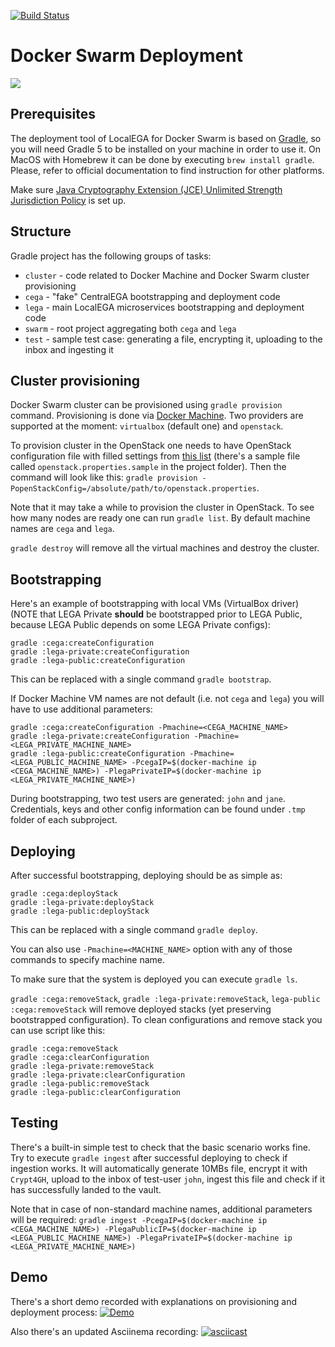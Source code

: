 [![Build Status](https://jenkins.norgene.no/buildStatus/icon?job=LocalEGA-deploy-swarm/master)](https://jenkins.norgene.no/job/LocalEGA-deploy-swarm/job/master/)

# Docker Swarm Deployment

![](https://habrastorage.org/webt/zt/rm/bk/ztrmbknpfaz9ybmoy3j12x5tlcw.gif)

## Prerequisites

The deployment tool of LocalEGA for Docker Swarm is based on [Gradle](https://gradle.org/), so you will need Gradle 5 to
be installed on your machine in order to use it. On MacOS with Homebrew it can be done by executing
`brew install gradle`. Please, refer to official documentation to find instruction for other platforms.

Make sure [Java Cryptography Extension (JCE) Unlimited Strength Jurisdiction Policy](http://www.oracle.com/technetwork/java/javase/downloads/jce8-download-2133166.html) is set up.

## Structure

Gradle project has the following groups of tasks:

- `cluster` - code related to Docker Machine and Docker Swarm cluster provisioning
- `cega` - "fake" CentralEGA bootstrapping and deployment code
- `lega` - main LocalEGA microservices bootstrapping and deployment code
- `swarm` - root project aggregating both `cega` and `lega` 
- `test` - sample test case: generating a file, encrypting it, uploading to the inbox and ingesting it

## Cluster provisioning

Docker Swarm cluster can be provisioned using `gradle provision` command. Provisioning is done via 
[Docker Machine](https://docs.docker.com/machine/). Two providers are supported at the moment: `virtualbox` (default 
one) and `openstack`. 

To provision cluster in the OpenStack one needs to have OpenStack configuration file with filled
settings from [this list](https://docs.docker.com/machine/drivers/openstack/) (there's a sample file called 
`openstack.properties.sample` in the project folder). Then the command will look like this:
`gradle provision -PopenStackConfig=/absolute/path/to/openstack.properties`. 

Note that it may take a while to provision the cluster in OpenStack. To see how many nodes are ready one can run
`gradle list`. By default machine names are `cega` and `lega`.

`gradle destroy` will remove all the virtual machines and destroy the cluster.

## Bootstrapping

Here's an example of bootstrapping with local VMs (VirtualBox driver) (NOTE that LEGA Private **should** be bootstrapped 
prior to LEGA Public, because LEGA Public depends on some LEGA Private configs):
```
gradle :cega:createConfiguration
gradle :lega-private:createConfiguration
gradle :lega-public:createConfiguration
```

This can be replaced with a single command `gradle bootstrap`.

If Docker Machine VM names are not default (i.e. not `cega` and `lega`) you will have to use additional parameters:
```
gradle :cega:createConfiguration -Pmachine=<CEGA_MACHINE_NAME>
gradle :lega-private:createConfiguration -Pmachine=<LEGA_PRIVATE_MACHINE_NAME>
gradle :lega-public:createConfiguration -Pmachine=<LEGA_PUBLIC_MACHINE_NAME> -PcegaIP=$(docker-machine ip <CEGA_MACHINE_NAME>) -PlegaPrivateIP=$(docker-machine ip <LEGA_PRIVATE_MACHINE_NAME>)
```

During bootstrapping, two test users are generated: `john` and `jane`. Credentials, keys and other config information
can be found under `.tmp` folder of each subproject.

## Deploying

After successful bootstrapping, deploying should be as simple as:
```
gradle :cega:deployStack
gradle :lega-private:deployStack
gradle :lega-public:deployStack
```

This can be replaced with a single command `gradle deploy`.

You can also use `-Pmachine=<MACHINE_NAME>` option with any of those commands to specify machine name.

To make sure that the system is deployed you can execute `gradle ls`.

`gradle :cega:removeStack`, `gradle :lega-private:removeStack`, `lega-public :cega:removeStack` will remove deployed stacks 
(yet preserving bootstrapped configuration). To clean configurations and remove stack you can use script like this:
```
gradle :cega:removeStack
gradle :cega:clearConfiguration
gradle :lega-private:removeStack
gradle :lega-private:clearConfiguration
gradle :lega-public:removeStack
gradle :lega-public:clearConfiguration
```

## Testing

There's a built-in simple test to check that the basic scenario works fine. Try to execute `gradle ingest` after
successful deploying to check if ingestion works. It will automatically generate 10MBs file, encrypt it with `Crypt4GH`,
upload to the inbox of test-user `john`, ingest this file and check if it has successfully landed to the vault.

Note that in case of non-standard machine names, additional parameters will be required:
`gradle ingest -PcegaIP=$(docker-machine ip <CEGA_MACHINE_NAME>) -PlegaPublicIP=$(docker-machine ip <LEGA_PUBLIC_MACHINE_NAME>) -PlegaPrivateIP=$(docker-machine ip <LEGA_PRIVATE_MACHINE_NAME>)`

## Demo

There's a short demo recorded with explanations on provisioning and deployment process:
[![Demo](https://img.youtube.com/vi/8hvXxqW8uP0/0.jpg)](https://www.youtube.com/watch?v=8hvXxqW8uP0)

Also there's an updated Asciinema recording:
[![asciicast](https://asciinema.org/a/211883.svg)](https://asciinema.org/a/211883)
